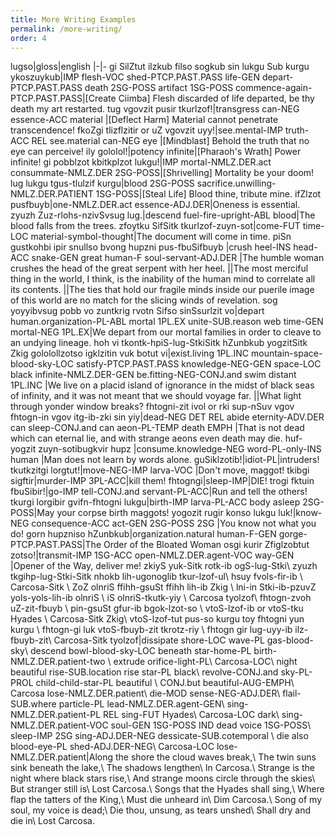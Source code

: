 ```yaml
---
title: More Writing Examples
permalink: /more-writing/
order: 4
---
```


lugso|gloss|english
|-|-
gi SilZtut ilzkub filso sogkub sin lukgu Sub kurgu ykoszuykub|IMP flesh-VOC shed-PTCP.PAST.PASS life-GEN depart-PTCP.PAST.PASS death 2SG-POSS artifact 1SG-POSS commence-again-PTCP.PAST.PASS|[Create Ciimba] Flesh discarded of life departed, be thy death my art restarted.
tug vgovzit pusir tkurlzof!|transgress can-NEG essence-ACC material |[Deflect Harm] Material cannot penetrate transcendence!
fkoZgi tlizflzitir or uZ vgovzit uyy!|see.mental-IMP truth-ACC REL see.material can-NEG eye |[Mindblast] Behold the truth that no eye can perceive!
ily gololol!|potency infinite|[Pharaoh's Wrath] Power infinite!
gi pobblzot kbitkplzot lukgu!|IMP mortal-NMLZ.DER.act consummate-NMLZ.DER 2SG-POSS|[Shrivelling] Mortality be your doom!
lug lukgu tgus-tlulzif kurgu|blood 2SG-POSS sacrifice.unwilling-NMLZ.DER.PATIENT 1SG-POSS|[Steal Life] Blood thine, tribute mine.
ifZlzot pusfbuyb|one-NMLZ.DER.act essence-ADJ.DER|Oneness is essential.
zyuzh Zuz-rlohs-nzivSvsug lug.|descend fuel-fire-upright-ABL blood|The blood falls from the trees.
zfoytku SifSitk tkurlzof-zuyn-sot|come-FUT time-LOC material-symbol-thought|The document will come in time.
piSn gustkohbi ipir snullso bvong hupzni pus-fbuSifbuyb |crush heel-INS head-ACC snake-GEN great human-F soul-servant-ADJ.DER |The humble woman crushes the head of the great serpent with her heel.
||The most merciful thing in the world, I think, is the inability of the human mind to correlate all its contents.
||The ties that hold our fragile minds inside our puerile image of this world are no match for the slicing winds of revelation.
sog yoyyibvsug pobb vo zuntkrig rvotn Sifso sinSsurlzit vo|depart human.organization-PL-ABL mortal 1PL.EX unite-SUB.reason web time-GEN mortal-NEG 1PL.EX|We depart from our mortal families in order to cleave to an undying lineage.
hoh vi tkontk-hpiS-lug-StkiSitk hZunbkub yogzitSitk Zkig gololollzotso igklzitin vuk botut vi|exist.living 1PL.INC mountain-space-blood-sky-LOC satisfy-PTCP.PAST.PASS knowledge-NEG-GEN space-LOC black infinite-NMLZ.DER-GEN be.fitting-NEG-CONJ.and swim distant 1PL.INC |We live on a placid island of ignorance in the midst of black seas of infinity, and it was not meant that we should voyage far.
||What light through yonder window breaks?
fhtogni-zit ivol or rki sup-nSuv vgov fhtogn-in vgov itg-ib-zki sin yiy|dead-NEG DET REL abide eternity-ADV.DER can sleep-CONJ.and can aeon-PL-TEMP death EMPH |That is not dead which can eternal lie, and with strange aeons even death may die.
huf-yogzit zuyn-sotibugkvir hupz |consume.knowledge-NEG word-PL-only-INS human |Man does not learn by words alone.
guSiklzotib!|idiot-PL|intruders!
tkutkzitgi lorgtut!|move-NEG-IMP larva-VOC |Don't move, maggot!
tkibgi sigftir|murder-IMP 3PL-ACC|kill them!
fhtogngi|sleep-IMP|DIE!
trogi fktuin fbuSibir!|go-IMP tell-CONJ.and servant-PL-ACC|Run and tell the others!
tkurgi lorgibir gvifn-fhtogni lukgu|birth-IMP larva-PL-ACC body asleep 2SG-POSS|May your corpse birth maggots!
yogozit rugir konso lukgu luk!|know-NEG consequence-ACC act-GEN 2SG-POSS 2SG |You know not what you do!
gorn hupzniso hZunbkub|organization.natural human-F-GEN gorge-PTCP.PAST.PASS|The Order of the Bloated Woman
osgi kurir Zfiglzobtut zotso!|transmit-IMP 1SG-ACC open-NMLZ.DER.agent-VOC way-GEN |Opener of the Way, deliver me!
zkiyS yuk-Sitk rotk-ib ogS-lug-Stki\\
zyuzh tkgihp-lug-Stki-Sitk nhokb lih-ugonoglib tkur-lzof-ul\\
hsuy fvols-fir-ib \\
Carcosa-Sitk \\
ZoZ olnriS ffihh-gsuSt ffihh lih-ib Zkig \\
lni-in Stki-ib-pzuvZ yols-yols-lih-ib olnriS  \\
iS olnriS-tkutk-yiy \\
Carcosa tyolzof\\
fhtogn-zvoh uZ-zit-fbuyb \\
pin-gsuSt gfur-ib bgok-lzot-so \\
vtoS-lzof-ib or vtoS-tku Hyades \\
Carcosa-Sitk Zkig\\
vtoS-lzof-tut pus-so kurgu toy fhtogni yun kurgu \\
fhtogn-gi luk vtoS-fbuyb-zit tkrotz-riy \\
fhtogn gir lug-uyy-ib ilz-fbuyb-zit\\
Carcosa-Sitk tyolzof|dissipate shore-LOC wave-PL gas-blood-sky\\
descend bowl-blood-sky-LOC beneath star-home-PL birth-NMLZ.DER.patient-two \\
extrude orifice-light-PL\\
Carcosa-LOC\\
night beautiful rise-SUB.location rise star-PL black\\
revolve-CONJ.and sky-PL-PROL child-child-star-PL beautiful \\
CONJ.but beautiful-AUG-EMPH\\
Carcosa lose-NMLZ.DER.patient\\
die-MOD sense-NEG-ADJ.DER\\
flail-SUB.where particle-PL lead-NMLZ.DER.agent-GEN\\
sing-NMLZ.DER.patient-PL REL sing-FUT Hyades\\
Carcosa-LOC dark\\
sing-NMLZ.DER.patient-VOC soul-GEN 1SG-POSS IND dead voice 1SG-POSS\\
sleep-IMP 2SG sing-ADJ.DER-NEG dessicate-SUB.cotemporal \\
die also blood-eye-PL shed-ADJ.DER-NEG\\
Carcosa-LOC lose-NMLZ.DER.patient|Along the shore the cloud waves break,\\
The twin suns sink beneath the lake,\\
The shadows lengthen\\
In Carcosa.\\
Strange is the night where black stars rise,\\
And strange moons circle through the skies\\
But stranger still is\\
Lost Carcosa.\\
Songs that the Hyades shall sing,\\
Where flap the tatters of the King,\\
Must die unheard in\\
Dim Carcosa.\\
Song of my soul, my voice is dead;\\
Die thou, unsung, as tears unshed\\
Shall dry and die in\\
Lost Carcosa.